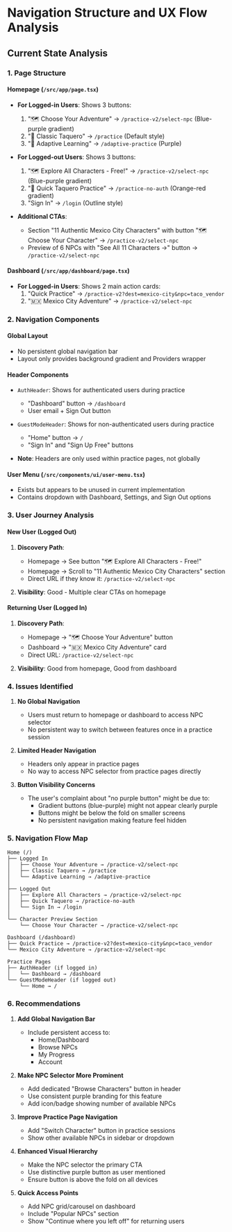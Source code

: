 # Navigation Structure and UX Flow Analysis

## Current State Analysis

### 1. Page Structure

#### Homepage (`/src/app/page.tsx`)
- **For Logged-in Users**: Shows 3 buttons:
  1. "🗺️ Choose Your Adventure" → `/practice-v2/select-npc` (Blue-purple gradient)
  2. "🌮 Classic Taquero" → `/practice` (Default style)
  3. "🧠 Adaptive Learning" → `/adaptive-practice` (Purple)
  
- **For Logged-out Users**: Shows 3 buttons:
  1. "🗺️ Explore All Characters - Free!" → `/practice-v2/select-npc` (Blue-purple gradient)
  2. "🌮 Quick Taquero Practice" → `/practice-no-auth` (Orange-red gradient)
  3. "Sign In" → `/login` (Outline style)

- **Additional CTAs**:
  - Section "11 Authentic Mexico City Characters" with button "🗺️ Choose Your Character" → `/practice-v2/select-npc`
  - Preview of 6 NPCs with "See All 11 Characters →" button → `/practice-v2/select-npc`

#### Dashboard (`/src/app/dashboard/page.tsx`)
- **For Logged-in Users**: Shows 2 main action cards:
  1. "Quick Practice" → `/practice-v2?dest=mexico-city&npc=taco_vendor`
  2. "🇲🇽 Mexico City Adventure" → `/practice-v2/select-npc`

### 2. Navigation Components

#### Global Layout
- No persistent global navigation bar
- Layout only provides background gradient and Providers wrapper

#### Header Components
- `AuthHeader`: Shows for authenticated users during practice
  - "Dashboard" button → `/dashboard`
  - User email + Sign Out button
  
- `GuestModeHeader`: Shows for non-authenticated users during practice
  - "Home" button → `/`
  - "Sign In" and "Sign Up Free" buttons

- **Note**: Headers are only used within practice pages, not globally

#### User Menu (`/src/components/ui/user-menu.tsx`)
- Exists but appears to be unused in current implementation
- Contains dropdown with Dashboard, Settings, and Sign Out options

### 3. User Journey Analysis

#### New User (Logged Out)
1. **Discovery Path**:
   - Homepage → See button "🗺️ Explore All Characters - Free!"
   - Homepage → Scroll to "11 Authentic Mexico City Characters" section
   - Direct URL if they know it: `/practice-v2/select-npc`

2. **Visibility**: Good - Multiple clear CTAs on homepage

#### Returning User (Logged In)
1. **Discovery Path**:
   - Homepage → "🗺️ Choose Your Adventure" button
   - Dashboard → "🇲🇽 Mexico City Adventure" card
   - Direct URL: `/practice-v2/select-npc`

2. **Visibility**: Good from homepage, Good from dashboard

### 4. Issues Identified

1. **No Global Navigation**
   - Users must return to homepage or dashboard to access NPC selector
   - No persistent way to switch between features once in a practice session

2. **Limited Header Navigation**
   - Headers only appear in practice pages
   - No way to access NPC selector from practice pages directly

3. **Button Visibility Concerns**
   - The user's complaint about "no purple button" might be due to:
     - Gradient buttons (blue-purple) might not appear clearly purple
     - Buttons might be below the fold on smaller screens
     - No persistent navigation making feature feel hidden

### 5. Navigation Flow Map

```
Home (/)
├── Logged In
│   ├── Choose Your Adventure → /practice-v2/select-npc
│   ├── Classic Taquero → /practice
│   └── Adaptive Learning → /adaptive-practice
│
├── Logged Out
│   ├── Explore All Characters → /practice-v2/select-npc
│   ├── Quick Taquero → /practice-no-auth
│   └── Sign In → /login
│
└── Character Preview Section
    └── Choose Your Character → /practice-v2/select-npc

Dashboard (/dashboard)
├── Quick Practice → /practice-v2?dest=mexico-city&npc=taco_vendor
└── Mexico City Adventure → /practice-v2/select-npc

Practice Pages
├── AuthHeader (if logged in)
│   └── Dashboard → /dashboard
└── GuestModeHeader (if logged out)
    └── Home → /
```

### 6. Recommendations

1. **Add Global Navigation Bar**
   - Include persistent access to:
     - Home/Dashboard
     - Browse NPCs
     - My Progress
     - Account

2. **Make NPC Selector More Prominent**
   - Add dedicated "Browse Characters" button in header
   - Use consistent purple branding for this feature
   - Add icon/badge showing number of available NPCs

3. **Improve Practice Page Navigation**
   - Add "Switch Character" button in practice sessions
   - Show other available NPCs in sidebar or dropdown

4. **Enhanced Visual Hierarchy**
   - Make the NPC selector the primary CTA
   - Use distinctive purple button as user mentioned
   - Ensure button is above the fold on all devices

5. **Quick Access Points**
   - Add NPC grid/carousel on dashboard
   - Include "Popular NPCs" section
   - Show "Continue where you left off" for returning users